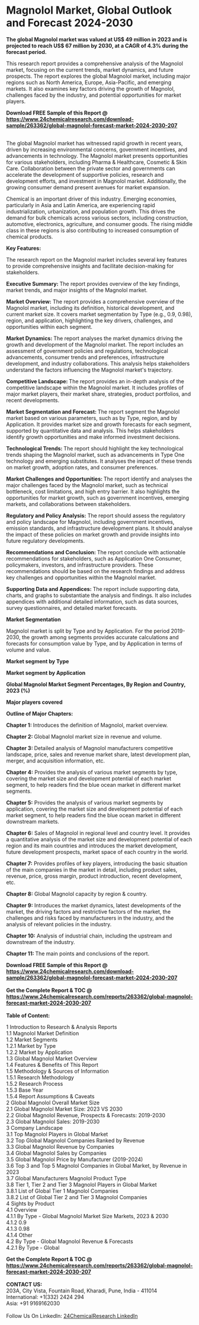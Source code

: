 <h1>Magnolol Market, Global Outlook and Forecast 2024-2030</h1><p><strong>The global Magnolol market was valued at US$ 49 million in 2023 and is projected to reach US$ 67 million by 2030, at a CAGR of 4.3% during the forecast period.</strong></p><p>
</p><p>This research report provides a comprehensive analysis of the Magnolol market, focusing on the current trends, market dynamics, and future prospects. The report explores the global Magnolol market, including major regions such as North America, Europe, Asia-Pacific, and emerging markets. It also examines key factors driving the growth of Magnolol, challenges faced by the industry, and potential opportunities for market players.</p><div><b>Download FREE Sample of this Report @ 
            <a href="https://www.24chemicalresearch.com/download-sample/263362/global-magnolol-forecast-market-2024-2030-207">
            https://www.24chemicalresearch.com/download-sample/263362/global-magnolol-forecast-market-2024-2030-207</a></b></div><br><p>
The global Magnolol market has witnessed rapid growth in recent years, driven by increasing environmental concerns, government incentives, and advancements in technology. The Magnolol market presents opportunities for various stakeholders, including Pharma &amp; Healthcare, Cosmetic &amp; Skin Care. Collaboration between the private sector and governments can accelerate the development of supportive policies, research and development efforts, and investment in Magnolol market. Additionally, the growing consumer demand present avenues for market expansion.</p><p>
</p><p>
Chemical is an important driver of this industry. Emerging economies, particularly in Asia and Latin America, are experiencing rapid industrialization, urbanization, and population growth. This drives the demand for bulk chemicals across various sectors, including construction, automotive, electronics, agriculture, and consumer goods. The rising middle class in these regions is also contributing to increased consumption of chemical products.</p><p>
<strong>Key Features:</strong></p><p>
The research report on the Magnolol market includes several key features to provide comprehensive insights and facilitate decision-making for stakeholders.</p><p>
<strong>Executive Summary: </strong>The report provides overview of the key findings, market trends, and major insights of the Magnolol market.</p><p>
<strong>Market Overview:</strong> The report provides a comprehensive overview of the Magnolol market, including its definition, historical development, and current market size. It covers market segmentation by Type (e.g., 0.9, 0.98), region, and application, highlighting the key drivers, challenges, and opportunities within each segment.</p><p>
<strong>Market Dynamics: </strong>The report analyses the market dynamics driving the growth and development of the Magnolol market. The report includes an assessment of government policies and regulations, technological advancements, consumer trends and preferences, infrastructure development, and industry collaborations. This analysis helps stakeholders understand the factors influencing the Magnolol market's trajectory.</p><p>
<strong>Competitive Landscape: </strong>The report provides an in-depth analysis of the competitive landscape within the Magnolol market. It includes profiles of major market players, their market share, strategies, product portfolios, and recent developments.</p><p>
<strong>Market Segmentation and Forecast: </strong>The report segment the Magnolol market based on various parameters, such as by Type, region, and by Application. It provides market size and growth forecasts for each segment, supported by quantitative data and analysis. This helps stakeholders identify growth opportunities and make informed investment decisions.</p><p>
<strong>Technological Trends: </strong>The report should highlight the key technological trends shaping the Magnolol market, such as advancements in Type One technology and emerging substitutes. It analyses the impact of these trends on market growth, adoption rates, and consumer preferences.</p><p>
<strong>Market Challenges and Opportunities: </strong>The report identify and analyses the major challenges faced by the Magnolol market, such as technical bottleneck, cost limitations, and high entry barrier. It also highlights the opportunities for market growth, such as government incentives, emerging markets, and collaborations between stakeholders.</p><p>
<strong>Regulatory and Policy Analysis:</strong> The report should assess the regulatory and policy landscape for Magnolol, including government incentives, emission standards, and infrastructure development plans. It should analyse the impact of these policies on market growth and provide insights into future regulatory developments.</p><p>
<strong>Recommendations and Conclusion: </strong>The report conclude with actionable recommendations for stakeholders, such as Application One Consumer, policymakers, investors, and infrastructure providers. These recommendations should be based on the research findings and address key challenges and opportunities within the Magnolol market.</p><p>
<strong>Supporting Data and Appendices: </strong>The report include supporting data, charts, and graphs to substantiate the analysis and findings. It also includes appendices with additional detailed information, such as data sources, survey questionnaires, and detailed market forecasts.</p><p>
<strong>Market Segmentation</strong></p><p>
Magnolol market is split by Type and by Application. For the period 2019-2030, the growth among segments provides accurate calculations and forecasts for consumption value by Type, and by Application in terms of volume and value.</p><p>
<strong>Market segment by Type</strong></p><p>
</p><p>
</p><p><strong>Market segment by Application</strong></p><p>
</p><p>
</p><p><strong>Global Magnolol Market Segment Percentages, By Region and Country, 2023 (%)</strong></p><p>
</p><p>
<strong>Major players covered</strong></p><p>
</p><p>
</p><p><strong>Outline of Major Chapters:</strong></p><p>
<strong>Chapter 1: </strong>Introduces the definition of Magnolol, market overview.</p><p>
<strong>Chapter 2: </strong>Global Magnolol market size in revenue and volume.</p><p>
<strong>Chapter 3: </strong>Detailed analysis of Magnolol manufacturers competitive landscape, price, sales and revenue market share, latest development plan, merger, and acquisition information, etc.</p><p>
<strong>Chapter 4:</strong> Provides the analysis of various market segments by type, covering the market size and development potential of each market segment, to help readers find the blue ocean market in different market segments.</p><p>
<strong>Chapter 5:</strong> Provides the analysis of various market segments by application, covering the market size and development potential of each market segment, to help readers find the blue ocean market in different downstream markets.</p><p>
<strong>Chapter 6:</strong> Sales of Magnolol in regional level and country level. It provides a quantitative analysis of the market size and development potential of each region and its main countries and introduces the market development, future development prospects, market space of each country in the world.</p><p>
<strong>Chapter 7:</strong> Provides profiles of key players, introducing the basic situation of the main companies in the market in detail, including product sales, revenue, price, gross margin, product introduction, recent development, etc.</p><p>
<strong>Chapter 8:</strong> Global Magnolol capacity by region &amp; country.</p><p>
<strong>Chapter 9:</strong> Introduces the market dynamics, latest developments of the market, the driving factors and restrictive factors of the market, the challenges and risks faced by manufacturers in the industry, and the analysis of relevant policies in the industry.</p><p>
<strong>Chapter 10:</strong> Analysis of industrial chain, including the upstream and downstream of the industry.</p><p>
<strong>Chapter 11: </strong>The main points and conclusions of the report.</p><div><b>Download FREE Sample of this Report @ 
            <a href="https://www.24chemicalresearch.com/download-sample/263362/global-magnolol-forecast-market-2024-2030-207">
            https://www.24chemicalresearch.com/download-sample/263362/global-magnolol-forecast-market-2024-2030-207</a></b></div><br><div><b>Get the Complete Report & TOC @ 
            <a href="https://www.24chemicalresearch.com/reports/263362/global-magnolol-forecast-market-2024-2030-207">
            https://www.24chemicalresearch.com/reports/263362/global-magnolol-forecast-market-2024-2030-207</a></b></div><br>
            <b>Table of Content:</b><p>1 Introduction to Research & Analysis Reports<br />
    1.1 Magnolol Market Definition<br />
    1.2 Market Segments<br />
        1.2.1 Market by Type<br />
        1.2.2 Market by Application<br />
    1.3 Global Magnolol Market Overview<br />
    1.4 Features & Benefits of This Report<br />
    1.5 Methodology & Sources of Information<br />
        1.5.1 Research Methodology<br />
        1.5.2 Research Process<br />
        1.5.3 Base Year<br />
        1.5.4 Report Assumptions & Caveats<br />
2 Global Magnolol Overall Market Size<br />
    2.1 Global Magnolol Market Size: 2023 VS 2030<br />
    2.2 Global Magnolol Revenue, Prospects & Forecasts: 2019-2030<br />
    2.3 Global Magnolol Sales: 2019-2030<br />
3 Company Landscape<br />
    3.1 Top Magnolol Players in Global Market<br />
    3.2 Top Global Magnolol Companies Ranked by Revenue<br />
    3.3 Global Magnolol Revenue by Companies<br />
    3.4 Global Magnolol Sales by Companies<br />
    3.5 Global Magnolol Price by Manufacturer (2019-2024)<br />
    3.6 Top 3 and Top 5 Magnolol Companies in Global Market, by Revenue in 2023<br />
    3.7 Global Manufacturers Magnolol Product Type<br />
    3.8 Tier 1, Tier 2 and Tier 3 Magnolol Players in Global Market<br />
        3.8.1 List of Global Tier 1 Magnolol Companies<br />
        3.8.2 List of Global Tier 2 and Tier 3 Magnolol Companies<br />
4 Sights by Product<br />
    4.1 Overview<br />
        4.1.1 By Type - Global Magnolol Market Size Markets, 2023 & 2030<br />
        4.1.2 0.9<br />
        4.1.3 0.98<br />
        4.1.4 Other<br />
    4.2 By Type - Global Magnolol Revenue & Forecasts<br />
        4.2.1 By Type - Global </p><div><b>Get the Complete Report & TOC @ 
            <a href="https://www.24chemicalresearch.com/reports/263362/global-magnolol-forecast-market-2024-2030-207">
            https://www.24chemicalresearch.com/reports/263362/global-magnolol-forecast-market-2024-2030-207</a></b></div><br><b>CONTACT US:</b><br>
            203A, City Vista, Fountain Road, Kharadi, Pune, India - 411014<br>
            International: +1(332) 2424 294<br>
            Asia: +91 9169162030 <br><br>
            Follow Us On LinkedIn: <a href="https://www.linkedin.com/company/24chemicalresearch/">24ChemicalResearch LinkedIn</a>